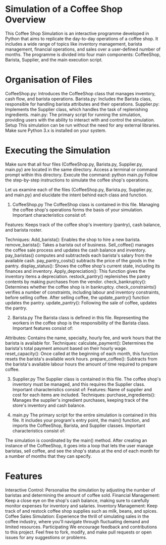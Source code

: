 # Simulation of a Coffee Shop Overview
This Coffee Shop Simulation is an interactive programme developed in Python that aims to replicate the day-to-day operations of a coffee shop. It includes a wide range of topics like inventory management, barista management, financial operations, and sales over a user-defined number of months. The programme is divided into four main components: CoffeeShop, Barista, Supplier, and the main execution script.


# Organisation of Files
CoffeeShop.py: Introduces the CoffeeShop class that manages inventory, cash flow, and barista operations.
Barista.py: Includes the Barista class, responsible for handling barista attributes and their operations.
Supplier.py: Implements the Supplier class, which handles the task of replenishing ingredients.
main.py: The primary script for running the simulation, providing users with the ability to interact with and control the simulation.
Setup
This simulation can be run without the need for any external libraries. Make sure Python 3.x is installed on your system.

# Executing the Simulation
Make sure that all four files (CoffeeShop.py, Barista.py, Supplier.py, main.py) are located in the same directory.
Access a terminal or command prompt within this directory.
Execute the command: python main.py
Follow the step-by-step instructions to simulate the coffee shop's operations.

Let us examine each of the files (CoffeeShop.py, Barista.py, Supplier.py, and main.py) and elucidate the intent behind each class and function.

1. CoffeeShop.py
The CoffeeShop class is contained in this file. Managing the coffee shop's operations forms the basis of your simulation. Important characteristics consist of:

Features: Keeps track of the coffee shop's inventory (pantry), cash balance, and barista roster.

Techniques:
Add_barista(): Enables the shop to hire a new barista.
remove_barista(): Takes a barista out of business.
Sell_coffee() manages the coffee sale process and updates the cash balance and inventory.
pay_baristas() computes and subtracteds each barista's salary from the available cash.
pay_pantry_costs() subtracts the price of the goods in the pantry.
display_status(): Shows the coffee shop's current state, including its finances and inventory.
Apply_depreciation(): This function gives the inventory items a depreciation.
restock_pantry() replenishes the pantry contents by making purchases from the vendor.
check_bankruptcy(): Determines whether the coffee shop is in bankruptcy.
check_constraints() verifies a number of constraints, including labour and inventory constraints, before selling coffee.
After selling coffee, the update_pantry() function updates the pantry.
update_pantry(): Following the sale of coffee, updates the pantry.

2. Barista.py
The Barista class is defined in this file. Representing the workers in the coffee shop is the responsibility of the Barista class. Important features consist of:

Attributes: Contains the name, specialty, hourly fee, and work hours that the barista is available for.
Techniques:
calculate_payment(): Determines the barista's total payment amount based on their hourly wage.
reset_capacity(): Once called at the beginning of each month, this function resets the barista's available work hours.
prepare_coffee(): Subtracts from the barista's available labour hours the amount of time required to prepare coffee.

3. Supplier.py
The Supplier class is contained in this file. The coffee shop's inventory must be managed, and this requires the Supplier class. Important characteristics consist of:
Features: Name of supplier and cost for each items are included.
Techniques:
purchase_ingredients(): Manages the supplier's ingredient purchases, keeping track of the store's inventory and cash balance.

4. main.py
The primary script for the entire simulation is contained in this file. It includes your program's entry point, the main() function, and imports the CoffeeShop, Barista, and Supplier classes. Important characteristics consist of:

The simulation is coordinated by the main() method. After creating an instance of the CoffeeShop, it goes into a loop that lets the user manage baristas, sell coffee, and see the shop's status at the end of each month for a number of months that they can specify.


# Features
Interactive Control: Personalise the simulation by adjusting the number of baristas and determining the amount of coffee sold.
Financial Management: Keep a close eye on the shop's cash balance, making sure to carefully monitor expenses for inventory and salaries.
Inventory Management: Keep track of and restock coffee shop supplies such as milk, beans, and spices.
Coffee Sales Simulation: Experience the thrill of simulating sales in the coffee industry, where you'll navigate through fluctuating demand and limited resources.
Participating
We encourage feedback and contributions to this project. Feel free to fork, modify, and make pull requests or open issues for any suggestions or problems.


